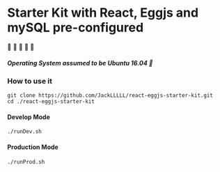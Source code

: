 # Starter Kit with React, Eggjs and mySQL pre-configured

🌱 🌱 🌱 🌱 🌱

##### Operating System assumed to be Ubuntu 16.04 👾 
### How to use it
``` shell
git clone https://github.com/JackLLLLL/react-eggjs-starter-kit.git
cd ./react-eggjs-starter-kit

```

#### Develop Mode
``` shell
./runDev.sh
```

#### Production Mode
``` shell
./runProd.sh
```